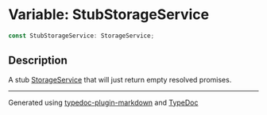 # Variable: StubStorageService

```ts
const StubStorageService: StorageService;
```

## Description

A stub [StorageService](../interfaces/StorageService.md) that will just return empty resolved promises.

***

Generated using [typedoc-plugin-markdown](https://www.npmjs.com/package/typedoc-plugin-markdown) and [TypeDoc](https://typedoc.org/)
